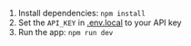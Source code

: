


1. Install dependencies:
   `npm install`
2. Set the `API_KEY` in [.env.local](.env.local) to your  API key
3. Run the app:
   `npm run dev`

